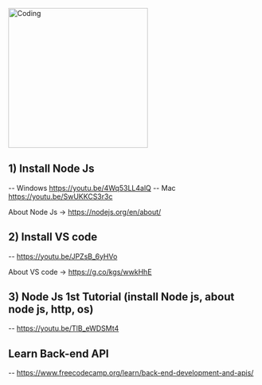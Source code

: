 <img align="center" alt="Coding" width="280" src="https://cdn.dribbble.com/users/1162077/screenshots/3848914/programmer.gif"></img>



## 1) Install Node Js
-- Windows https://youtu.be/4Wq53LL4alQ
-- Mac https://youtu.be/SwUKKCS3r3c

About Node Js -> https://nodejs.org/en/about/


## 2) Install VS code
-- https://youtu.be/JPZsB_6yHVo

About VS code -> https://g.co/kgs/wwkHhE

## 3) Node Js 1st Tutorial (install Node js, about node js, http, os)
-- https://youtu.be/TlB_eWDSMt4

## Learn Back-end API
-- https://www.freecodecamp.org/learn/back-end-development-and-apis/
